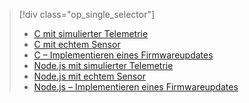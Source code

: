 > [!div class="op_single_selector"]
> * [C mit simulierter Telemetrie](../articles/iot-suite/iot-suite-v1-raspberry-pi-kit-c-get-started-simulator.md)
> * [C mit echtem Sensor](../articles/iot-suite/iot-suite-v1-raspberry-pi-kit-c-get-started-basic.md)
> * [C – Implementieren eines Firmwareupdates](../articles/iot-suite/iot-suite-v1-raspberry-pi-kit-c-get-started-advanced.md)
> * [Node.js mit simulierter Telemetrie](../articles/iot-suite/iot-suite-v1-raspberry-pi-kit-node-get-started-simulator.md)
> * [Node.js mit echtem Sensor](../articles/iot-suite/iot-suite-v1-raspberry-pi-kit-node-get-started-basic.md)
> * [Node.js – Implementieren eines Firmwareupdates](../articles/iot-suite/iot-suite-v1-raspberry-pi-kit-node-get-started-advanced.md)
